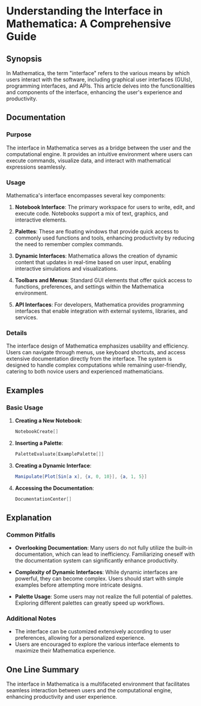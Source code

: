 <!--
Meta Description: # Understanding the Interface in Mathematica: A Comprehensive Guide ## Synopsis In Mathematica, the term "interface" refers to the various means by wh...
Meta Keywords: mathematica, interface, users, user, interfaces
-->

# Understanding the Interface in Mathematica: A Comprehensive Guide

## Synopsis
In Mathematica, the term "interface" refers to the various means by which users interact with the software, including graphical user interfaces (GUIs), programming interfaces, and APIs. This article delves into the functionalities and components of the interface, enhancing the user's experience and productivity.

## Documentation

### Purpose
The interface in Mathematica serves as a bridge between the user and the computational engine. It provides an intuitive environment where users can execute commands, visualize data, and interact with mathematical expressions seamlessly.

### Usage
Mathematica's interface encompasses several key components:

1. **Notebook Interface**: The primary workspace for users to write, edit, and execute code. Notebooks support a mix of text, graphics, and interactive elements.
   
2. **Palettes**: These are floating windows that provide quick access to commonly used functions and tools, enhancing productivity by reducing the need to remember complex commands.

3. **Dynamic Interfaces**: Mathematica allows the creation of dynamic content that updates in real-time based on user input, enabling interactive simulations and visualizations.

4. **Toolbars and Menus**: Standard GUI elements that offer quick access to functions, preferences, and settings within the Mathematica environment.

5. **API Interfaces**: For developers, Mathematica provides programming interfaces that enable integration with external systems, libraries, and services.

### Details
The interface design of Mathematica emphasizes usability and efficiency. Users can navigate through menus, use keyboard shortcuts, and access extensive documentation directly from the interface. The system is designed to handle complex computations while remaining user-friendly, catering to both novice users and experienced mathematicians.

## Examples

### Basic Usage

1. **Creating a New Notebook**:
   ```mathematica
   NotebookCreate[]
   ```

2. **Inserting a Palette**:
   ```mathematica
   PaletteEvaluate[ExamplePalette[]]
   ```

3. **Creating a Dynamic Interface**:
   ```mathematica
   Manipulate[Plot[Sin[a x], {x, 0, 10}], {a, 1, 5}]
   ```

4. **Accessing the Documentation**:
   ```mathematica
   DocumentationCenter[]
   ```

## Explanation

### Common Pitfalls
- **Overlooking Documentation**: Many users do not fully utilize the built-in documentation, which can lead to inefficiency. Familiarizing oneself with the documentation system can significantly enhance productivity.

- **Complexity of Dynamic Interfaces**: While dynamic interfaces are powerful, they can become complex. Users should start with simple examples before attempting more intricate designs.

- **Palette Usage**: Some users may not realize the full potential of palettes. Exploring different palettes can greatly speed up workflows.

### Additional Notes
- The interface can be customized extensively according to user preferences, allowing for a personalized experience.
- Users are encouraged to explore the various interface elements to maximize their Mathematica experience.

## One Line Summary
The interface in Mathematica is a multifaceted environment that facilitates seamless interaction between users and the computational engine, enhancing productivity and user experience.